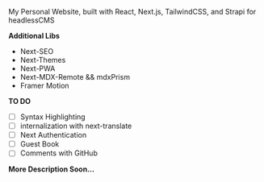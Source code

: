 My Personal Website, built with React, Next.js, TailwindCSS, and Strapi for headlessCMS

**Additional Libs**

- Next-SEO
- Next-Themes
- Next-PWA
- Next-MDX-Remote && mdxPrism
- Framer Motion

**TO DO**
- [ ] Syntax Highlighting
- [ ] internalization with next-translate
- [ ] Next Authentication
- [ ] Guest Book
- [ ] Comments with GitHub

**More Description Soon...**
